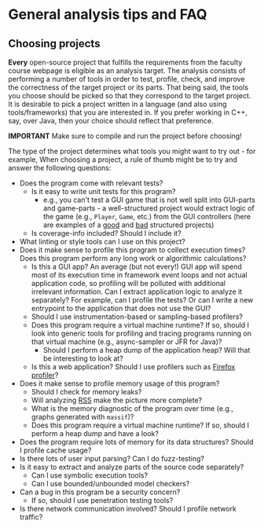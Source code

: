 # General analysis tips and FAQ

## Choosing projects

**Every** open-source project that fulfills the requirements from the faculty course webpage is eligible as an analysis target.
The analysis consists of performing a number of tools in order to test, profile, check, and improve the correctness of the target project or its parts.
That being said, the tools you choose should be picked so that they correspond to the target project.
It is desirable to pick a project written in a language (and also using tools/frameworks) that you are interested in.
If you prefer working in C++, say, over Java, then your choice should reflect that preference.

**IMPORTANT** Make sure to compile and run the project before choosing!

The type of the project determines what tools you might want to try out - for example, 
When choosing a project, a rule of thumb might be to try and answer the following questions:

- Does the program come with relevant tests?
  - Is it easy to write unit tests for this program?
    - e.g., you can't test a GUI game that is not well split into GUI-parts and game-parts - a well-structured project would extract logic of the game (e.g., `Player`, `Game`, etc.) from the GUI controllers (here are examples of a [good](https://gitlab.com/matf-bg-ac-rs/course-rs/projects-2022-2023/08-fire-and-water) and [bad](https://github.com/xx005fs/Sudoku-Game) structured projects)
  - Is coverage-info included? Should I include it?
- What linting or style tools can I use on this project?
- Does it make sense to profile this program to collect execution times? Does this program perform any long work or algorithmic calculations?
  - Is this a GUI app? An average (but not every!) GUI app will spend most of its execution time in framework event loops and not actual application code, so profiling will be polluted with additional irrelevant information. Can I extract application logic to analyze it separately? For example, can I profile the tests? Or can I write a new entrypoint to the application that does not use the GUI? 
  - Should I use instrumentation-based or sampling-based profilers?
  - Does this program require a virtual machine runtime? If so, should I look into generic tools for profiling and tracing programs running on that virtual machine (e.g., async-sampler or JFR for Java)?
    - Should I perform a heap dump of the application heap? Will that be interesting to look at?
  - Is this a web application? Should I use profilers such as [Firefox profiler](https://profiler.firefox.com/)?
- Does it make sense to profile memory usage of this program?
  - Should I check for memory leaks?
  - Will analyzing [RSS](https://en.wikipedia.org/wiki/Resident_set_size) make the picture more complete?
  - What is the memory diagnostic of the program over time (e.g., graphs generated with `massif`)?
  - Does this program require a virtual machine runtime? If so, should I perform a heap dump and have a look?
- Does the program require lots of memory for its data structures? Should I profile cache usage?
- Is there lots of user input parsing? Can I do fuzz-testing?
- Is it easy to extract and analyze parts of the source code separately?
  - Can I use symbolic execution tools?
  - Can I use bounded/unbounded model checkers?
- Can a bug in this program be a security concern?
  - If so, should I use penetration testing tools?
- Is there network communication involved? Should I profile network traffic?
